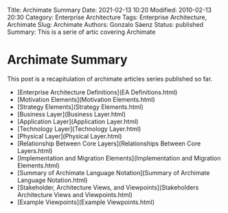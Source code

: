 Title: Archimate Summary
Date: 2021-02-13 10:20
Modified: 2010-02-13 20:30
Category: Enterprise Architecture
Tags: Enterprise Architecture, Archimate
Slug: Archimate
Authors: Gonzalo Sáenz
Status: published
Summary: This is a serie of artic covering Archimate

# Archimate Summary

This post is a recapitulation of archimate articles series published so far.

* [Enterprise Architecture Definitions](EA Definitions.html)
* [Motivation Elements](Motivation Elements.html)
* [Strategy Elements](Strategy Elements.html)
* [Business Layer](Business Layer.html)
* [Application Layer](Application Layer.html)
* [Technology Layer](Technology Layer.html)
* [Physical Layer](Physical Layer.html)
* [Relationship Between Core Layers](Relationships Between Core Layers.html)
* [Implementation and Migration Elements](Implementation and Migration Elements.html)
* [Summary of Archimate Language Notation](Summary of Archimate Language Notation.html)
* [Stakeholder, Architecture Views, and Viewpoints](Stakeholders Architecture Views and Viewpoints.html)
* [Example Viewpoints](Example Viewpoints.html)
